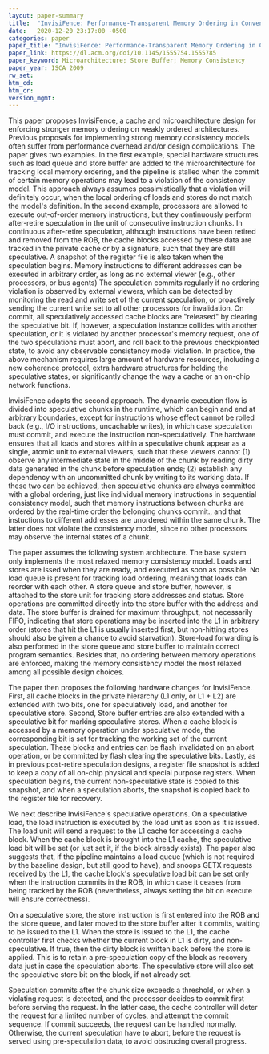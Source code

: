 ```yaml
---
layout: paper-summary
title:  "InvisiFence: Performance-Transparent Memory Ordering in Conventional Multiprocessors"
date:   2020-12-20 23:17:00 -0500
categories: paper
paper_title: "InvisiFence: Performance-Transparent Memory Ordering in Conventional Multiprocessors"
paper_link: https://dl.acm.org/doi/10.1145/1555754.1555785
paper_keyword: Microarchitecture; Store Buffer; Memory Consistency
paper_year: ISCA 2009
rw_set:
htm_cd:
htm_cr:
version_mgmt:
---
```


This paper proposes InvisiFence, a cache and microarchitecture design for enforcing stronger memory ordering on weakly
ordered architectures. 
Previous proposals for implementing strong memory consistency models often suffer from performance overhead and/or 
design complications.
The paper gives two examples. In the first example, special hardware structures such as load queue and store buffer 
are added to the microarchitecture for tracking local memory ordering, and the pipeline is stalled when the commit of 
certain memory operations may lead to a violation of the consistency model. This approach always assumes pessimistically
that a violation will definitely occur, when the local ordering of loads and stores do not match the model's definition.
In the second example, processors are allowed to execute out-of-order memory instructions, but they continuously perform
after-retire speculation in the unit of consecutive instruction chunks. In continuous after-retire speculation, although instructions have been retired and removed from the ROB, the cache blocks accessed by these data are tracked in the private cache or by a signature, such that they are still speculative.
A snapshot of the register file is also taken when the speculation begins.
Memory instructions to different addresses can be executed in arbitrary order, as long as no external viewer (e.g.,
other processors, or bus agents) 
The speculation commits regularly if no ordering violation is observed by external viewers, which can be detected by
monitoring the read and write set of the current speculation, or proactively sending the current write set to all other
processors for invalidation.
On commit, all speculatively accessed cache blocks are "released" by clearing the speculative bit.
If, however, a speculation instance collides with another speculation, or it is violated by another processor's 
memory request, one of the two speculations must abort, and roll back to the previous checkpionted state, to avoid
any observable consistency model violation.
In practice, the above mechanism requires large amount of hardware resources, including a new coherence protocol, 
extra hardware structures for holding the speculative states, or significantly change the way a cache or an on-chip
network functions.

InvisiFence adopts the second approach. The dynamic execution flow is divided into speculative chunks in the runtime, 
which can begin and end at arbitrary boundaries, except for instructions whose effect cannot be rolled back
(e.g., I/O instructions, uncachable writes), in which case speculation must commit, and execute the instruction
non-speculatively. 
The hardware ensures that all loads and stores within a speculative chunk appear as a single, atomic unit to external
viewers, such that these viewers cannot (1) observe any intermediate state in the middle of the chunk by reading dirty
data generated in the chunk before speculation ends; (2) establish any dependency with an uncommitted chunk by writing
to its working data. 
If these two can be achieved, then speculative chunks are always committed with a global ordering, just like individual 
memory instructions in sequential consistency model, such that memory instructions between chunks are ordered by the 
real-time order the belonging chunks commit., and that instuctions to different addresses are unordered within the
same chunk. The latter does not violate the consistency model, since no other processors may observe the internal
states of a chunk.

The paper assumes the following system architecture. The base system only implements the most relaxed memory consistency
model. Loads and stores are issed when they are ready, and executed as soon as possible. No load queue is present for
tracking load ordering, meaning that loads can reorder with each other. A store queue and store buffer, however, is 
attached to the store unit for tracking store addresses and status. 
Store operations are committed directly into the store buffer with the address and data. The store buffer is drained 
for maximum throughput, not necessarily FIFO, indicating that store operations may be inserted into the L1 in arbitrary 
order (stores that hit the L1 is usually inserted first, but non-hitting stores should also be given a chance to avoid 
starvation). Store-load forwarding is also performed in the store queue and store buffer to maintain correct program 
semantics.
Besides that, no ordering between memory operations are enforced, making the memory consistency model the most relaxed
among all possible design choices.

The paper then proposes the following hardware changes for InvisiFence. First, all cache blocks in the private hierarchy
(L1 only, or L1 + L2) are extended with two bits, one for speculatively load, and another for speculative store. Second,
Store buffer entries are also extended with a speculative bit for marking speculative stores. When a cache block is 
accessed by a memory operation under speculative mode, the corresponding bit is set for tracking the working set of the
current speculation. These blocks and entries can be flash invalidated on an abort operation, or be committed by flash 
clearing the speculative bits.
Lastly, as in previous post-retire speculation designs, a register file snapshot is added to keep a copy of all 
on-chip physical and special purpose registers. When speculation begins, the current non-speculative state is copied
to this snapshot, and when a speculation aborts, the snapshot is copied back to the register file for recovery.

We next describe InvisiFence's speculative operations. On a speculative load, the load instruction is executed by the
load unit as soon as it is issued. The load unit will send a request to the L1 cache for accessing a cache block. When
the cache block is brought into the L1 cache, the speculative load bit will be set (or just set it, if the block 
already exists). The paper also suggests that, if the pipeline maintains a load queue (which is not required by the 
baseline design, but still good to have), and snoops GETX requests received by the L1, the cache block's speculative
load bit can be set only when the instruction commits in the ROB, in which case it ceases from being tracked by the ROB
(nevertheless, always setting the bit on execute will ensure correctness).

On a speculative store, the store instruction is first entered into the ROB and the store queue, and later moved
to the store buffer after it commits, waiting to be issued to the L1.
When the store is issued to the L1, the cache controller first checks whether the current block in L1 is dirty, and
non-speculative. If true, then the dirty block is written back before the store is applied. This is to retain a 
pre-speculation copy of the block as recovery data just in case the speculation aborts.
The speculative store will also set the speculative store bit on the block, if not already set.

Speculation commits after the chunk size exceeds a threshold, or when a violating request is detected, and the processor
decides to commit first before serving the request. In the latter case, the cache controller will deter the request
for a limited number of cycles, and attempt the commit sequence. If commit succeeds, the request can be handled 
normally. Otherwise, the current speculation have to abort, before the request is served using pre-speculation data, to 
avoid obstrucing overall progress.
